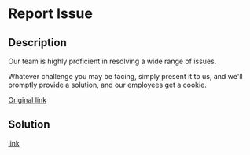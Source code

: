 # Report Issue

## Description

Our team is highly proficient in resolving a wide range of issues.

Whatever challenge you may be facing, simply present it to us, and we'll promptly provide a solution, and our employees get a cookie.

[Original link](https://tbtl-report-issue.chals.io/)

## Solution

[link](solution/README.md)
